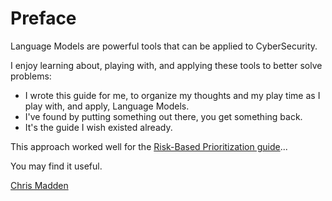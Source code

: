 # Preface 

Language Models are powerful tools that can be applied to CyberSecurity.

I enjoy learning about, playing with, and applying these tools to better solve problems:

* I wrote this guide for me, to organize my thoughts and my play time as I play with, and apply, Language Models.
* I've found by putting something out there, you get something back.
* It's the guide I wish existed already.


This approach worked well for the [Risk-Based Prioritization guide](https://www.linkedin.com/posts/chrisamadden_cybersecurity-riskmanagement-vulnerabilitymanagement-activity-7179915292775452673-5ucc/)...

You may find it useful.

[Chris Madden](https://www.linkedin.com/in/chrisamadden/)



